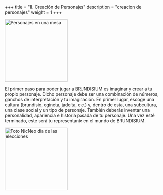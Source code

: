 +++
title = "II. Creación de Personajes"
description = "creacion de personajes"
weight = 1
+++

 <p><img src="img/cena_personajes.png" alt="Personajes en una mesa"  height="200"></p>

El primer paso para poder jugar a BRUNDISIUM es imaginar y crear a tu propio personaje. Dicho personaje debe ser una combinación de números, ganchos de interpretación y tu imaginación. En primer lugar, escoge una cultura (brundisio, egineta, jadeíta, etc.) y, dentro de esta, una subcultura, una clase social y un tipo de personaje. También deberás inventar una personalidad, apariencia e historia pasada de tu personaje. Una vez esté terminado, este será tu representante en el mundo de BRUNDISIUM.

 <p><img src="img/yo.png" alt="Foto NicNeo dia de las elecciones"  height="200"></p>
